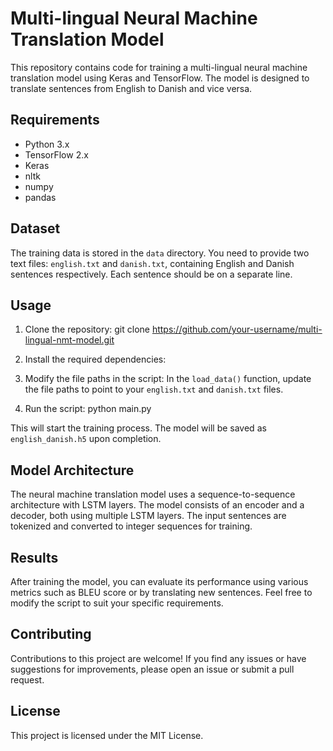 # Multi-lingual Neural Machine Translation Model

This repository contains code for training a multi-lingual neural machine translation model using Keras and TensorFlow. The model is designed to translate sentences from English to Danish and vice versa.

## Requirements

- Python 3.x
- TensorFlow 2.x
- Keras
- nltk
- numpy
- pandas

## Dataset

The training data is stored in the `data` directory. You need to provide two text files: `english.txt` and `danish.txt`, containing English and Danish sentences respectively. Each sentence should be on a separate line.

## Usage

1. Clone the repository:
git clone https://github.com/your-username/multi-lingual-nmt-model.git

2. Install the required dependencies:

3. Modify the file paths in the script:
In the `load_data()` function, update the file paths to point to your `english.txt` and `danish.txt` files.

4. Run the script:
python main.py

This will start the training process. The model will be saved as `english_danish.h5` upon completion.


## Model Architecture

The neural machine translation model uses a sequence-to-sequence architecture with LSTM layers. The model consists of an encoder and a decoder, both using multiple LSTM layers. The input sentences are tokenized and converted to integer sequences for training.

## Results

After training the model, you can evaluate its performance using various metrics such as BLEU score or by translating new sentences. Feel free to modify the script to suit your specific requirements.

## Contributing

Contributions to this project are welcome! If you find any issues or have suggestions for improvements, please open an issue or submit a pull request.

## License

This project is licensed under the MIT License.
